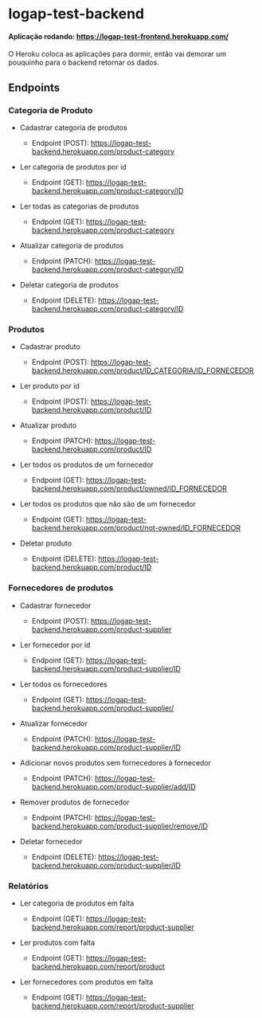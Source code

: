 # logap-test-backend
#### Aplicação rodando: https://logap-test-frontend.herokuapp.com/
  O Heroku coloca as aplicações para dormir, então vai demorar um pouquinho para o backend retornar os dados.
  
## Endpoints

### Categoria de Produto

- Cadastrar categoria de produtos
    * Endpoint (POST): https://logap-test-backend.herokuapp.com/product-category
    
- Ler categoria de produtos por id
    * Endpoint (GET): https://logap-test-backend.herokuapp.com/product-category/ID
    
 - Ler todas as categorias de produtos
    * Endpoint (GET): https://logap-test-backend.herokuapp.com/product-category
   
- Atualizar categoria de produtos
    * Endpoint (PATCH): https://logap-test-backend.herokuapp.com/product-category/ID

- Deletar categoria de produtos
    * Endpoint (DELETE): https://logap-test-backend.herokuapp.com/product-category/ID

### Produtos
- Cadastrar produto
    * Endpoint (POST): https://logap-test-backend.herokuapp.com/product/ID_CATEGORIA/ID_FORNECEDOR

- Ler produto por id
    * Endpoint (POST): https://logap-test-backend.herokuapp.com/product/ID
 
- Atualizar produto
    * Endpoint (PATCH): https://logap-test-backend.herokuapp.com/product/ID

- Ler todos os produtos de um fornecedor
  * Endpoint (GET): https://logap-test-backend.herokuapp.com/product/owned/ID_FORNECEDOR

- Ler todos os produtos que não são de um fornecedor
  * Endpoint (GET): https://logap-test-backend.herokuapp.com/product/not-owned/ID_FORNECEDOR

- Deletar produto
    * Endpoint (DELETE): https://logap-test-backend.herokuapp.com/product/ID

### Fornecedores de produtos
- Cadastrar fornecedor
    * Endpoint (POST): https://logap-test-backend.herokuapp.com/product-supplier

- Ler fornecedor por id
    * Endpoint (GET): https://logap-test-backend.herokuapp.com/product-supplier/ID 
 
- Ler todos os fornecedores
    * Endpoint (GET): https://logap-test-backend.herokuapp.com/product-supplier/

- Atualizar fornecedor
    * Endpoint (PATCH): https://logap-test-backend.herokuapp.com/product-supplier/ID

- Adicionar novos produtos sem fornecedores à fornecedor
    * Endpoint (PATCH): https://logap-test-backend.herokuapp.com/product-supplier/add/ID

- Remover produtos de fornecedor
    * Endpoint (PATCH): https://logap-test-backend.herokuapp.com/product-supplier/remove/ID
    
- Deletar fornecedor
    * Endpoint (DELETE): https://logap-test-backend.herokuapp.com/product-supplier/ID
    
### Relatórios

- Ler categoria de produtos em falta
    * Endpoint (GET): https://logap-test-backend.herokuapp.com/report/product-supplier 

- Ler produtos com falta
    * Endpoint (GET): https://logap-test-backend.herokuapp.com/report/product  
  
- Ler fornecedores com produtos em falta
    * Endpoint (GET): https://logap-test-backend.herokuapp.com/report/product-supplier

